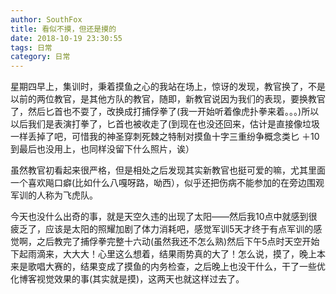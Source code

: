 ```yaml
---
author: SouthFox
title: 看似不摸，但还是摸的
date: 2018-10-19 23:30:55
tags: 日常
category: 日常
---
```


星期四早上，集训时，秉着摸鱼之心的我站在场上，惊讶的发现，教官换了，不是以前的两位教官，是其他方队的教官，随即，新教官说因为我们的表现，要换教官了，然后匕首也不耍了，改换成打捕俘拳了(我一开始听着像虎扑拳来着。。。)所以以后我们是表演打拳了，匕首也被收走了(到现在也没还回来，估计是直接像垃圾一样丢掉了吧，可惜我的神圣穿刺死棘之特制对摸鱼十字三重纷争概念类匕 ＋10 到最后也没用上，也同样没留下什么照片，诶）

<!--more-->

虽然教官初看起来很严格，但是相处之后发现其实新教官也挺可爱的嘛，尤其里面一个喜欢飚口癖(比如什么八嘎呀路，呦西），似乎还把伤病不能参加的在旁边围观军训的人称为飞虎队。

今天也没什么出奇的事，就是天空久违的出现了太阳——然后我10点中就感到很疲乏了，应该是太阳的照耀加剧了体力消耗吧，感觉军训5天才终于有点军训的感觉啊，之后教完了捕俘拳完整十六动(虽然我还不怎么熟)然后下午5点时天空开始下起雨滴来，大大大！心里这么想着，结果雨势真的大了！怎么说，摸了，晚上本来是歌唱大赛的，结果变成了摸鱼的内务检查，之后晚上也没干什么，干了一些优化博客视觉效果的事(其实就是摸)，这两天也就这样过去了。